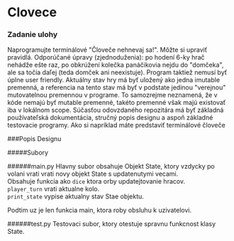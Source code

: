 # Clovece
### Zadanie ulohy
Naprogramujte terminálové "Človeče nehnevaj sa!". 
Môžte si upraviť pravidlá. Odporúčané úpravy (zjednoduženia): po hodení 6-ky hrač nehádže ešte raz, po obkrúžení kolečka panáčikovia nejdu do "domčeka", ale sa točia daľej (teda domček ani neexistuje). Program taktiež nemusí byť úplne user friendly. 
Aktuálny stav hry má byť uložený ako jedna imutable premenná, a referencia na tento stav má byť v podstate jedinou "verejnou" mutovatelnou premennou v programe. To samozrejme neznamená, že v kóde nemajú byť mutable premenné, takéto premenné však majú existovať iba v lokálnom scope. 
Súčasťou odovzdaného repozitára má byť základná používateľská dokumentácia, stručný popis designu a aspoň základné testovacie programy. 
Ako si napríklad máte predstaviť terminálové človeče

###Popis Designu

#####Subory

######main.py
Hlavny subor obsahuje Objekt State, ktory vzdycky po volani vrati vrati novy objekt State s updatenutymi vecami. <br >
Obsahuje funkcia ako `dice` ktora orby updatejtovanie hracov. <br >
`player_turn` vrati aktualne kolo. <br >
`print_state` vypise aktualny stav Stae objektu. <br >

Podtim uz je len funkcia main, ktora roby obsluhu k uzivatelovi.

######test.py
Testovaci subor, ktory otestuje spravnu funkcnost klasy State.
